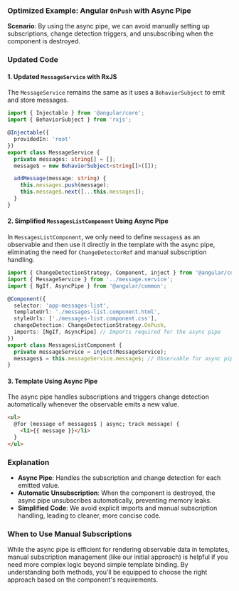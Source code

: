 ### Optimized Example: Angular `OnPush` with Async Pipe

**Scenario**: By using the async pipe, we can avoid manually setting up subscriptions, change detection triggers, and unsubscribing when the component is destroyed.

### Updated Code

#### 1. Updated `MessageService` with RxJS

The `MessageService` remains the same as it uses a `BehaviorSubject` to emit and store messages.

```typescript
import { Injectable } from '@angular/core';
import { BehaviorSubject } from 'rxjs';

@Injectable({
  providedIn: 'root'
})
export class MessageService {
  private messages: string[] = [];
  message$ = new BehaviorSubject<string[]>([]);

  addMessage(message: string) {
    this.messages.push(message);
    this.message$.next([...this.messages]);
  }
}
```

#### 2. Simplified `MessagesListComponent` Using Async Pipe

In `MessagesListComponent`, we only need to define `messages$` as an observable and then use it directly in the template with the async pipe, eliminating the need for `ChangeDetectorRef` and manual subscription handling.

```typescript
import { ChangeDetectionStrategy, Component, inject } from '@angular/core';
import { MessageService } from '../message.service';
import { NgIf, AsyncPipe } from '@angular/common';

@Component({
  selector: 'app-messages-list',
  templateUrl: './messages-list.component.html',
  styleUrls: ['./messages-list.component.css'],
  changeDetection: ChangeDetectionStrategy.OnPush,
  imports: [NgIf, AsyncPipe] // Imports required for the async pipe
})
export class MessagesListComponent {
  private messageService = inject(MessageService);
  messages$ = this.messageService.message$; // Observable for async pipe
}
```

#### 3. Template Using Async Pipe

The async pipe handles subscriptions and triggers change detection automatically whenever the observable emits a new value.

```html
<ul>
  @for (message of messages$ | async; track message) {
    <li>{{ message }}</li>
  }
</ul>
```

### Explanation

- **Async Pipe**: Handles the subscription and change detection for each emitted value.
- **Automatic Unsubscription**: When the component is destroyed, the async pipe unsubscribes automatically, preventing memory leaks.
- **Simplified Code**: We avoid explicit imports and manual subscription handling, leading to cleaner, more concise code.

### When to Use Manual Subscriptions

While the async pipe is efficient for rendering observable data in templates, manual subscription management (like our initial approach) is helpful if you need more complex logic beyond simple template binding. By understanding both methods, you’ll be equipped to choose the right approach based on the component's requirements.

